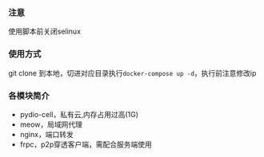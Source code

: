 ### 注意
使用脚本前关闭selinux

### 使用方式
git clone 到本地，切进对应目录执行`docker-compose up -d`，执行前注意修改ip

### 各模块简介
* pydio-cell，私有云,内存占用过高(1G)
* meow，局域网代理
* nginx，端口转发
* frpc，p2p穿透客户端，需配合服务端使用
